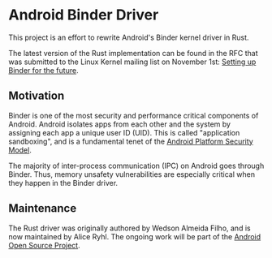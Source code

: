 # Android Binder Driver

This project is an effort to rewrite Android's Binder kernel driver in Rust.

The latest version of the Rust implementation can be found in the RFC that was
submitted to the Linux Kernel mailing list on November 1st: [Setting up Binder for
the future][rfc].

[rfc]: https://lore.kernel.org/rust-for-linux/20231101-rust-binder-v1-0-08ba9197f637@google.com/

## Motivation

Binder is one of the most security and performance critical components of Android.
Android isolates apps from each other and the system by assigning each app a
unique user ID (UID).  This is called "application sandboxing", and is a fundamental
tenet of the [Android Platform Security Model](https://arxiv.org/abs/1904.05572).

The majority of inter-process communication (IPC) on Android goes through Binder.
Thus, memory unsafety vulnerabilities are especially critical when they happen in the
Binder driver.

## Maintenance

The Rust driver was originally authored by Wedson Almeida Filho, and is now maintained
by Alice Ryhl. The ongoing work will be part of the
[Android Open Source Project](https://source.android.com/).
